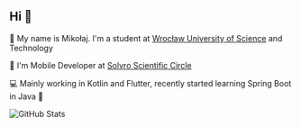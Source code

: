## Hi 👋

🙋 My name is Mikołaj. I'm a student at [Wrocław University of Science](https://pwr.edu.pl/) and Technology 

📱 I'm Mobile Developer at [Solvro Scientific Circle](https://solvro.pwr.edu.pl/)

💻 Mainly working in Kotlin and Flutter, recently started learning Spring Boot in Java 🌱

![GitHub Stats](https://github-readme-stats.vercel.app/api?username=mikolaj-jalocha&theme=tokyonight&show_icons=true&hide_border=true&count_private=true)
